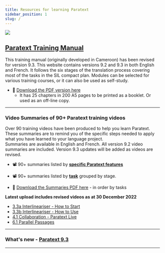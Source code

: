 ```yaml
---
title: Resources for learning Paratext 
sidebar_position: 1
slug: /
---
```


![](pathname:///img/cropped-PT9-web-banner.png)  


## [Paratext Training Manual](Training-Manual/00-Overview.md)
This training manual (originally developed in Cameroon) has been revised for version 9.3. This website contains versions 9.2 and 9.3 in both English and French. It follows the six stages of the translation process covering most of the tasks in the SIL compact plan. Modules can be selected for various training courses, or it can also be used as self-study.

- :book: [Download the PDF version here](pathname:///img/Ptx-man-en-9.3.pdf)  
  - It has 25 chapters in 200 A5 pages to be printed as a booklet. Or used as an off-line copy.
 
   

----
### Video Summaries of 90+ Paratext training videos
Over 90 training videos have been produced to help you learn Paratext. These summaries are to remind you of the specific steps needed to apply what you have learned to your language project.  
Summaries are available in English and French. All version 9.2 video summaries are included. Version 9.3 updates will be added as videos are revised.

-  :film_projector: 90+ summaries listed by [**specific Paratext features**](Video-summaries/00-list-of-videos.md)
-  :film_projector: 90+ summaries listed by [**task**](Video-summaries/00-TOC-overview.md) grouped by stage. 

- :book: [Download the Summaries PDF here](pathname:///img/Ptx-vidsum-en-9.3.pdf) - in order by tasks

**Latest upload includes revised videos as at 30 December 2022**


- [3.3a Interlineariser - How to Start](Video-summaries/04-Stage-3/3.3-Custom-interlinears/3.3a.md)  
- [3.3b  Interlineariser - How to Use](Video-summaries/04-Stage-3/3.3-Custom-interlinears/3.3b.md)  
- [4.1 Collaboration - Paratext Live](Video-summaries/05-Stage-4/4.1.md)  
- [6.1 Parallel Passages](Video-summaries/07-Stage-6/6.1a.md)
----


### What's new - [Paratext 9.3](Video-summaries/00-Whats-new.md)

----
